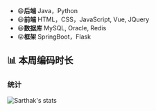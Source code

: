 <!--自定义Github主页-->

- 😄**后端** Java，Python
- 😃**前端** HTML，CSS，JavaScript, Vue, JQuery
- 😆**数据库** MySQL, Oracle, Redis
- 😝**框架** SpringBoot，Flask


## 📊 本周编码时长
<!--START_SECTION:waka-->
<!--END_SECTION:waka-->

### 统计

![Sarthak's stats](https://github-readme-stats.vercel.app/api?username=wxyShine&show_icons=true)
